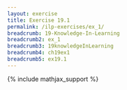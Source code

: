 ```yaml
---
layout: exercise
title: Exercise 19.1
permalink: /ilp-exercises/ex_1/
breadcrumb: 19-Knowledge-In-Learning
breadcrumb2: ex_1
breadcrumb3: 19knowledgeInLearning
breadcrumb4: ch19ex1
breadcrumb5: ex19.1
---
```


{% include mathjax_support %}

